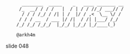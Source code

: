           ________  _____    _   ____ _______ __
         /_  __/ / / /   |  / | / / //_/ ___// /
          / / / /_/ / /| | /  |/ / ,<  \__ \/ /
         / / / __  / ___ |/ /|  / /| |___/ /_/
        /_/ /_/ /_/_/  |_/_/ |_/_/ |_/____(_)

        @arkh4m

















































































slide 048

